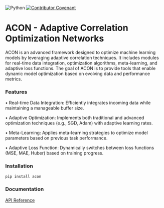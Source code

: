 ![Python](https://img.shields.io/badge/Python-3.10-blue?logo=python&logoColor=white)
[![Contributor Covenant](https://img.shields.io/badge/Contributor%20Covenant-2.1-4baaaa.svg)](code_of_conduct.md)




# ACON - Adaptive Correlation Optimization Networks

ACON is an advanced framework designed to optimize machine learning models by leveraging adaptive correlation techniques. It includes modules for real-time data integration, optimization algorithms, meta-learning, and adaptive loss functions. The goal of ACON is to provide tools that enable dynamic model optimization based on evolving data and performance metrics.

### Features

•	Real-time Data Integration: Efficiently integrates incoming data while maintaining a manageable buffer size.

•	Adaptive Optimization: Implements both traditional and advanced optimization techniques (e.g., SGD, Adam) with adaptive learning rates.

•	Meta-Learning: Applies meta-learning strategies to optimize model parameters based on previous task performance.

•	Adaptive Loss Function: Dynamically switches between loss functions (MSE, MAE, Huber) based on training progress.

### Installation

```bash
pip install acon
```


### Documentation

[API Reference](https://github.com/torinriley/ACON/blob/main/DOCS/API.md)
